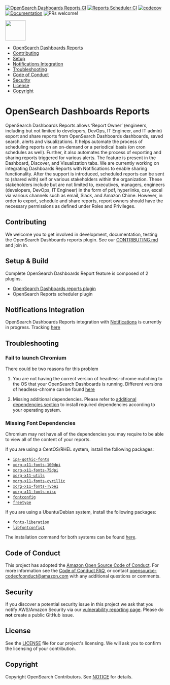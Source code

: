 [![OpenSearch Dashboards Reports CI](https://github.com/opensearch-project/dashboards-reports/workflows/Test%20and%20Build%20OpenSearch%20Dashboards%20Reports/badge.svg)](https://github.com/opensearch-project/dashboards-reports/actions?query=workflow%3A%22Test+and+Build+OpenSearch+Dashboards+Reports%22)
[![Reports Scheduler CI](https://github.com/opensearch-project/dashboards-reports/workflows/Test%20and%20Build%20Reports%20Scheduler/badge.svg)](https://github.com/opensearch-project/dashboards-reports/actions?query=workflow%3A%22Test+and+Build+Reports+Scheduler%22)
[![codecov](https://codecov.io/gh/opensearch-project/dashboards-reports/branch/main/graph/badge.svg?token=YOX0XBW2NA)](https://codecov.io/gh/opensearch-project/dashboards-reports)
[![Documentation](https://img.shields.io/badge/documentation-blue.svg)](https://opensearch.org/docs/dashboards/reporting/)
![PRs welcome!](https://img.shields.io/badge/PRs-welcome!-success)

<img src="https://opensearch.org/assets/img/opensearch-logo-themed.svg" height="64px">

- [OpenSearch Dashboards Reports](#opensearch-dashboards-reports)
- [Contributing](#contributing)
- [Setup](#setup-&-build)
- [Notifications Integration](#notifications-integration)
- [Troubleshooting](#troubleshooting)
- [Code of Conduct](#code-of-conduct)
- [Security](#security)
- [License](#license)
- [Copyright](#copyright)

# OpenSearch Dashboards Reports

OpenSearch Dashboards Reports allows ‘Report Owner’ (engineers, including but not limited to developers, DevOps, IT Engineer, and IT admin) export and share reports from OpenSearch Dashboards dashboards, saved search, alerts and visualizations. It helps automate the process of scheduling reports on an on-demand or a periodical basis (on cron schedules as well). Further, it also automates the process of exporting and sharing reports triggered for various alerts. The feature is present in the Dashboard, Discover, and Visualization tabs. We are currently working on integrating Dashboards Reports with Notifications to enable sharing functionality. After the support is introduced, scheduled reports can be sent to (shared with) self or various stakeholders within the organization. These stakeholders include but are not limited to, executives, managers, engineers (developers, DevOps, IT Engineer) in the form of pdf, hyperlinks, csv, excel via various channels such as email, Slack, and Amazon Chime. However, in order to export, schedule and share reports, report owners should have the necessary permissions as defined under Roles and Privileges.

## Contributing

We welcome you to get involved in development, documentation, testing the OpenSearch Dashboards reports plugin. See our [CONTRIBUTING.md](./CONTRIBUTING.md) and join in.

## Setup & Build

Complete OpenSearch Dashboards Report feature is composed of 2 plugins.

- [OpenSearch Dashboards reports plugin](./dashboards-reports/README.md)
- OpenSearch Reports scheduler plugin

## Notifications Integration

OpenSearch Dashboards Reports integration with [Notifications](https://github.com/opensearch-project/notifications) is currently in progress. Tracking [here](https://github.com/opensearch-project/dashboards-reports/issues/72)

## Troubleshooting

### Fail to launch Chromium

There could be two reasons for this problem

1. You are not having the correct version of headless-chrome matching to the OS that your OpenSearch Dashboards is running. Different versions of headless-chrome can be found [here](https://github.com/opensearch-project/dashboards-reports/releases/tag/chromium-1.12.0.0)

2. Missing additional dependencies. Please refer to [additional dependencies section](./dashboards-reports/rendering-engine/headless-chrome/README.md#additional-libaries) to install required dependencies according to your operating system.

### Missing Font Dependencies
Chromium may not have all of the dependencies you may require to be able to view all of the content of your reports.

If you are using a CentOS/RHEL system, install the following packages:
* [`ipa-gothic-fonts`](https://centos.pkgs.org/7/centos-x86_64/ipa-gothic-fonts-003.03-5.el7.noarch.rpm.html)
* [`xorg-x11-fonts-100dpi`](https://centos.pkgs.org/7/centos-x86_64/xorg-x11-fonts-100dpi-7.5-9.el7.noarch.rpm.html)
* [`xorg-x11-fonts-75dpi`](https://centos.pkgs.org/7/centos-x86_64/xorg-x11-fonts-75dpi-7.5-9.el7.noarch.rpm.html)
* [`xorg-x11-utils`](https://centos.pkgs.org/7/centos-x86_64/xorg-x11-utils-7.5-23.el7.x86_64.rpm.html)
* [`xorg-x11-fonts-cyrillic`](https://centos.pkgs.org/7/centos-x86_64/xorg-x11-fonts-cyrillic-7.5-9.el7.noarch.rpm.html)
* [`xorg-x11-fonts-Type1`](https://centos.pkgs.org/7/centos-x86_64/xorg-x11-fonts-Type1-7.5-9.el7.noarch.rpm.html)
* [`xorg-x11-fonts-misc`](https://centos.pkgs.org/7/centos-x86_64/xorg-x11-fonts-misc-7.5-9.el7.noarch.rpm.html)
* [`fontconfig`](https://www.freedesktop.org/wiki/Software/fontconfig/)
* [`freetype`](https://freetype.org/)


If you are using a Ubuntu/Debian system, install the following packages:
* [`fonts-liberation`](https://packages.debian.org/search?keywords=fonts-liberation)
* [`libfontconfig1`](https://packages.debian.org/sid/libfontconfig1)

The installation command for both systems can be found [here](./dashboards-reports/rendering-engine/headless-chrome/README.md).

## Code of Conduct

This project has adopted the [Amazon Open Source Code of Conduct](CODE_OF_CONDUCT.md). For more information see the [Code of Conduct FAQ](https://aws.github.io/code-of-conduct-faq), or contact [opensource-codeofconduct@amazon.com](mailto:opensource-codeofconduct@amazon.com) with any additional questions or comments.

## Security

If you discover a potential security issue in this project we ask that you notify AWS/Amazon Security via our [vulnerability reporting page](http://aws.amazon.com/security/vulnerability-reporting/). Please do **not** create a public GitHub issue.

## License

See the [LICENSE](./LICENSE) file for our project's licensing. We will ask you to confirm the licensing of your contribution.

## Copyright

Copyright OpenSearch Contributors. See [NOTICE](NOTICE.txt) for details.
